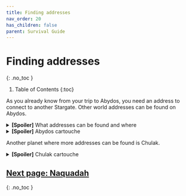 ```yaml
---
title: Finding addresses
nav_order: 20
has_children: false
parent: Survival Guide
---
```


# Finding addresses
{: .no_toc }

1. Table of Contents
{:toc}

As you already know from your trip to Abydos, you need an address to connect to another Stargate.
Other world addresses can be found on Abydos.

<details markdown="block">
<summary><b>[Spoiler]</b> What addresses can be found and where</summary>

- Addresses that can be found in **Overworld**:
  - Abydos
- Addresses that can be found on **Abydos**:
  - Overworld 
  - The Nether
  - The End
  - Glacio from Ad Astra (this address can be found even if you don't have Ad Astra installed)
  - Chulak
  - Cavum Tenebrae
  - Any other dimension added by other mods
- Addresses that can be found on **Chulak**:
  - Overworld
  - Abydos
  - Cavum Tenebrae
  - Any other dimension added by other mods

**Lantea**'s address **cannot** yet be found.

</details>

<details markdown="block">
<summary><b>[Spoiler]</b> Abydos cartouche</summary>
The structures housing Cartouches on Abydos look like some Sandstone rock formation. 
You can find these scattered around the vast Abydos desert.

There is a small opening, which you can use to get inside.

![Abydos cartouche entrance](/assets/img/survival/abydos_cartouche_surface.png)

Once inside, the first cartouche holds the Earth's address.

![Abydos cartouche Earth](/assets/img/survival/abydos_cartouche_first.png)

There are four more cartouches behind that blocked-off entrance to the left,
which hold two random addresses of SGJourney dimensions and two random addresses of non-SGJourney dimensions
(Vanilla dimensions or dimensions added by other mods).
Note that the dimensions chosen are entirely random,
so the fewer dimensions you have, the more duplicate addresses you will find.

![Abydos cartouche Earth](/assets/img/survival/abydos_cartouche_second.png)

</details>

Another planet where more addresses can be found is Chulak.

<details markdown="block">
<summary><b>[Spoiler]</b> Chulak cartouche</summary>
The cartouches on Chulak are in stone monument structure.

![Chulak cartouche](/assets/img/survival/chulak_cartouche.png)
</details>

<!-- TODO: add a cheat way - link to a list of addresses -->

## [Next page: Naquadah](/survival/naquadah/)
{: .no_toc }

